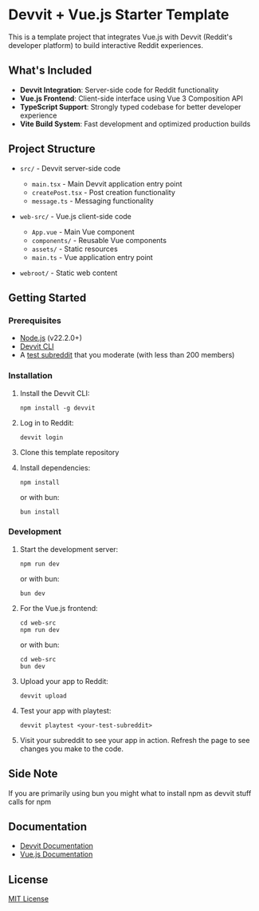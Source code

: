 # Devvit + Vue.js Starter Template

This is a template project that integrates Vue.js with Devvit (Reddit's developer platform) to build interactive Reddit experiences.

## What's Included

- **Devvit Integration**: Server-side code for Reddit functionality
- **Vue.js Frontend**: Client-side interface using Vue 3 Composition API
- **TypeScript Support**: Strongly typed codebase for better developer experience
- **Vite Build System**: Fast development and optimized production builds

## Project Structure

- `src/` - Devvit server-side code
  - `main.tsx` - Main Devvit application entry point
  - `createPost.tsx` - Post creation functionality
  - `message.ts` - Messaging functionality

- `web-src/` - Vue.js client-side code
  - `App.vue` - Main Vue component
  - `components/` - Reusable Vue components
  - `assets/` - Static resources
  - `main.ts` - Vue application entry point

- `webroot/` - Static web content

## Getting Started

### Prerequisites

- [Node.js](https://nodejs.org/) (v22.2.0+)
- [Devvit CLI](https://developers.reddit.com/docs/devvit-cli)
- A [test subreddit](https://mods.reddithelp.com/hc/en-us/articles/360001766991-How-to-create-a-subreddit) that you moderate (with less than 200 members)

### Installation

1. Install the Devvit CLI:
   ```
   npm install -g devvit
   ```

2. Log in to Reddit:
   ```
   devvit login
   ```

3. Clone this template repository

4. Install dependencies:
   ```
   npm install
   ```
   or with bun:
   ```
   bun install
   ```

### Development

1. Start the development server:
   ```
   npm run dev
   ```
   or with bun:
   ```
   bun dev
   ```

2. For the Vue.js frontend:
   ```
   cd web-src
   npm run dev
   ```
   or with bun:
   ```
   cd web-src
   bun dev
   ```

3. Upload your app to Reddit:
   ```
   devvit upload
   ```

4. Test your app with playtest:
   ```
   devvit playtest <your-test-subreddit>
   ```

5. Visit your subreddit to see your app in action. Refresh the page to see changes you make to the code.

## Side Note
If you are primarily using bun you might what to install npm as devvit stuff calls for npm  

## Documentation

- [Devvit Documentation](https://developers.reddit.com/docs)
- [Vue.js Documentation](https://vuejs.org/guide/introduction.html)

## License

[MIT License](LICENSE)
